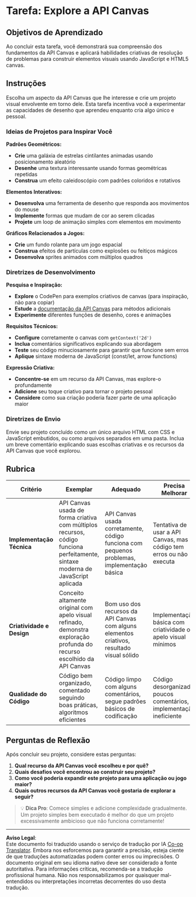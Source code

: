 <!--
CO_OP_TRANSLATOR_METADATA:
{
  "original_hash": "87cd43afe5b69dbbffb5c4b209ea6791",
  "translation_date": "2025-10-22T23:14:40+00:00",
  "source_file": "6-space-game/2-drawing-to-canvas/assignment.md",
  "language_code": "br"
}
-->
# Tarefa: Explore a API Canvas

## Objetivos de Aprendizado

Ao concluir esta tarefa, você demonstrará sua compreensão dos fundamentos da API Canvas e aplicará habilidades criativas de resolução de problemas para construir elementos visuais usando JavaScript e HTML5 canvas.

## Instruções

Escolha um aspecto da API Canvas que lhe interesse e crie um projeto visual envolvente em torno dele. Esta tarefa incentiva você a experimentar as capacidades de desenho que aprendeu enquanto cria algo único e pessoal.

### Ideias de Projetos para Inspirar Você

**Padrões Geométricos:**
- **Crie** uma galáxia de estrelas cintilantes animadas usando posicionamento aleatório
- **Desenhe** uma textura interessante usando formas geométricas repetidas
- **Construa** um efeito caleidoscópio com padrões coloridos e rotativos

**Elementos Interativos:**
- **Desenvolva** uma ferramenta de desenho que responda aos movimentos do mouse
- **Implemente** formas que mudam de cor ao serem clicadas
- **Projete** um loop de animação simples com elementos em movimento

**Gráficos Relacionados a Jogos:**
- **Crie** um fundo rolante para um jogo espacial
- **Construa** efeitos de partículas como explosões ou feitiços mágicos
- **Desenvolva** sprites animados com múltiplos quadros

### Diretrizes de Desenvolvimento

**Pesquisa e Inspiração:**
- **Explore** o CodePen para exemplos criativos de canvas (para inspiração, não para copiar)
- **Estude** a [documentação da API Canvas](https://developer.mozilla.org/docs/Web/API/Canvas_API) para métodos adicionais
- **Experimente** diferentes funções de desenho, cores e animações

**Requisitos Técnicos:**
- **Configure** corretamente o canvas com `getContext('2d')`
- **Inclua** comentários significativos explicando sua abordagem
- **Teste** seu código minuciosamente para garantir que funcione sem erros
- **Aplique** sintaxe moderna de JavaScript (const/let, arrow functions)

**Expressão Criativa:**
- **Concentre-se** em um recurso da API Canvas, mas explore-o profundamente
- **Adicione** seu toque criativo para tornar o projeto pessoal
- **Considere** como sua criação poderia fazer parte de uma aplicação maior

### Diretrizes de Envio

Envie seu projeto concluído como um único arquivo HTML com CSS e JavaScript embutidos, ou como arquivos separados em uma pasta. Inclua um breve comentário explicando suas escolhas criativas e os recursos da API Canvas que você explorou.

## Rubrica

| Critério | Exemplar | Adequado | Precisa Melhorar |
|----------|----------|----------|------------------|
| **Implementação Técnica** | API Canvas usada de forma criativa com múltiplos recursos, código funciona perfeitamente, sintaxe moderna de JavaScript aplicada | API Canvas usada corretamente, código funciona com pequenos problemas, implementação básica | Tentativa de usar a API Canvas, mas o código tem erros ou não executa |
| **Criatividade e Design** | Conceito altamente original com apelo visual refinado, demonstra exploração profunda do recurso escolhido da API Canvas | Bom uso dos recursos da API Canvas com alguns elementos criativos, resultado visual sólido | Implementação básica com criatividade ou apelo visual mínimos |
| **Qualidade do Código** | Código bem organizado, comentado seguindo boas práticas, algoritmos eficientes | Código limpo com alguns comentários, segue padrões básicos de codificação | Código desorganizado, poucos comentários, implementação ineficiente |

## Perguntas de Reflexão

Após concluir seu projeto, considere estas perguntas:

1. **Qual recurso da API Canvas você escolheu e por quê?**
2. **Quais desafios você encontrou ao construir seu projeto?**
3. **Como você poderia expandir este projeto para uma aplicação ou jogo maior?**
4. **Quais outros recursos da API Canvas você gostaria de explorar a seguir?**

> 💡 **Dica Pro**: Comece simples e adicione complexidade gradualmente. Um projeto simples bem executado é melhor do que um projeto excessivamente ambicioso que não funciona corretamente!

---

**Aviso Legal**:  
Este documento foi traduzido usando o serviço de tradução por IA [Co-op Translator](https://github.com/Azure/co-op-translator). Embora nos esforcemos para garantir a precisão, esteja ciente de que traduções automatizadas podem conter erros ou imprecisões. O documento original em seu idioma nativo deve ser considerado a fonte autoritativa. Para informações críticas, recomenda-se a tradução profissional humana. Não nos responsabilizamos por quaisquer mal-entendidos ou interpretações incorretas decorrentes do uso desta tradução.